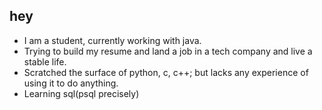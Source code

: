 ## hey
- I am a student, currently working with java. 
- Trying to build my resume and land a job in a tech company and live a stable life.
- Scratched the surface of python, c, c++; but lacks any experience of using it to do anything.
- Learning sql(psql precisely)
<!--
**kaushikpadamati/kaushikpadamati** is a ✨ _special_ ✨ repository because its `README.md` (this file) appears on your GitHub profile.

Here are some ideas to get you started:

- 🔭 I’m currently working on ...
- 🌱 I’m currently learning ...
- 👯 I’m looking to collaborate on ...
- 🤔 I’m looking for help with ...
- 💬 Ask me about ...
- 📫 How to reach me: ...
- 😄 Pronouns: ...
- ⚡ Fun fact: ...
-->
